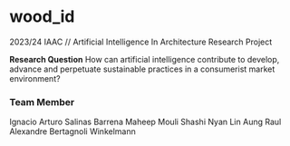 # wood_id
2023/24 IAAC // Artificial Intelligence In Architecture Research Project

**Research Question**
How can artificial intelligence contribute to develop, advance and perpetuate sustainable practices in a consumerist market environment?

### Team Member
Ignacio Arturo Salinas Barrena
Maheep Mouli Shashi
Nyan Lin Aung
Raul Alexandre Bertagnoli Winkelmann

